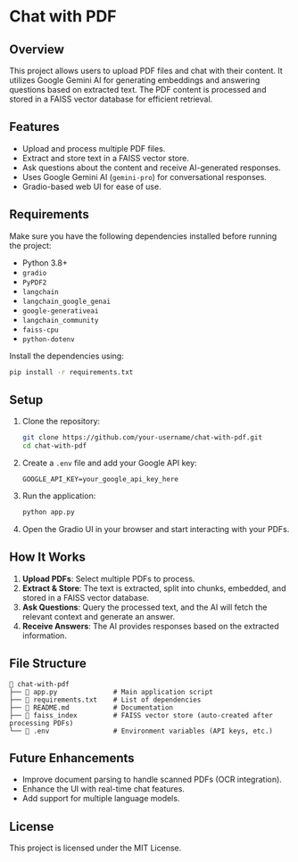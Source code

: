 # Chat with PDF 

## Overview
This project allows users to upload PDF files and chat with their content. It utilizes Google Gemini AI for generating embeddings and answering questions based on extracted text. The PDF content is processed and stored in a FAISS vector database for efficient retrieval.

## Features
- Upload and process multiple PDF files.
- Extract and store text in a FAISS vector store.
- Ask questions about the content and receive AI-generated responses.
- Uses Google Gemini AI (`gemini-pro`) for conversational responses.
- Gradio-based web UI for ease of use.

## Requirements
Make sure you have the following dependencies installed before running the project:

- Python 3.8+
- `gradio`
- `PyPDF2`
- `langchain`
- `langchain_google_genai`
- `google-generativeai`
- `langchain_community`
- `faiss-cpu`
- `python-dotenv`

Install the dependencies using:
```sh
pip install -r requirements.txt
```

## Setup
1. Clone the repository:
   ```sh
   git clone https://github.com/your-username/chat-with-pdf.git
   cd chat-with-pdf
   ```
2. Create a `.env` file and add your Google API key:
   ```
   GOOGLE_API_KEY=your_google_api_key_here
   ```
3. Run the application:
   ```sh
   python app.py
   ```
4. Open the Gradio UI in your browser and start interacting with your PDFs.

## How It Works
1. **Upload PDFs**: Select multiple PDFs to process.
2. **Extract & Store**: The text is extracted, split into chunks, embedded, and stored in a FAISS vector database.
3. **Ask Questions**: Query the processed text, and the AI will fetch the relevant context and generate an answer.
4. **Receive Answers**: The AI provides responses based on the extracted information.

## File Structure
```
📂 chat-with-pdf
├── 📜 app.py              # Main application script
├── 📜 requirements.txt    # List of dependencies
├── 📜 README.md           # Documentation
├── 📂 faiss_index         # FAISS vector store (auto-created after processing PDFs)
└── 📜 .env                # Environment variables (API keys, etc.)
```

## Future Enhancements
- Improve document parsing to handle scanned PDFs (OCR integration).
- Enhance the UI with real-time chat features.
- Add support for multiple language models.

## License
This project is licensed under the MIT License.



